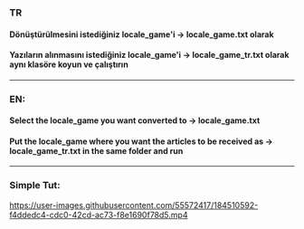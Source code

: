 ### TR
#### Dönüştürülmesini istediğiniz locale_game'i -> locale_game.txt olarak
#### Yazıların alınmasını istediğiniz locale_game'i -> locale_game_tr.txt olarak aynı klasöre koyun ve çalıştırın
***
### EN:
#### Select the locale_game you want converted to -> locale_game.txt
#### Put the locale_game where you want the articles to be received as -> locale_game_tr.txt in the same folder and run
***
### Simple Tut:



https://user-images.githubusercontent.com/55572417/184510592-f4ddedc4-cdc0-42cd-ac73-f8e1690f78d5.mp4


